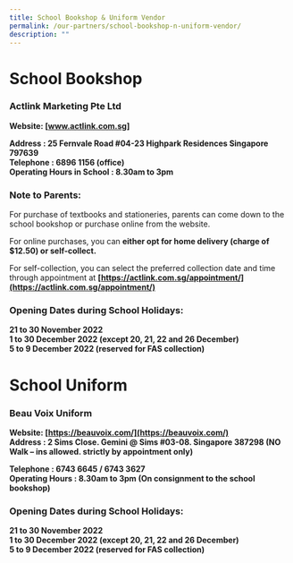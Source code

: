 ```yaml
---
title: School Bookshop & Uniform Vendor
permalink: /our-partners/school-bookshop-n-uniform-vendor/
description: ""
---
```

# School Bookshop
### Actlink Marketing Pte Ltd  

**Website: [www.actlink.com.sg]**

**Address : 25 Fernvale Road #04-23 Highpark Residences Singapore 797639<br>
Telephone : 6896 1156 (office)<br>
Operating Hours in School : 8.30am to 3pm**

### Note to Parents:

For purchase of textbooks and stationeries, parents can come down to the school bookshop or purchase online from the website.

For online purchases, you can **either opt for home delivery (charge of $12.50) or self-collect.**

For self-collection, you can select the preferred collection date and time through appointment at **[https://actlink.com.sg/appointment/](https://actlink.com.sg/appointment/)**  

### Opening Dates during School Holidays:

**21 to 30 November 2022** <br>
**1 to 30 December 2022 (except 20, 21, 22 and 26 December)** <br>
**5 to 9 December 2022 (reserved for FAS collection)**

# School Uniform

### Beau Voix Uniform  

**Website: [https://beauvoix.com/](https://beauvoix.com/)** <br>
**Address : 2 Sims Close. Gemini @ Sims #03-08. Singapore 387298 (NO Walk – ins allowed. strictly by appointment only)**

**Telephone : 6743 6645 / 6743 3627**   <br>
**Operating Hours : 8.30am to 3pm (On consignment to the school bookshop)**

### Opening Dates during School Holidays:

**21 to 30 November 2022** <br>
**1 to 30 December 2022 (except 20, 21, 22 and 26 December)** <br>
**5 to 9 December 2022 (reserved for FAS collection)**
